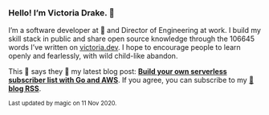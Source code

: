 ### Hello! I’m Victoria Drake. 👋

I’m a software developer at 💜 and Director of Engineering at work. I build my skill stack in public and share open source knowledge through the 106645 words I’ve written on [victoria.dev](https://victoria.dev). I hope to encourage people to learn openly and fearlessly, with wild child-like abandon.

This 🍝 says they 🙌 my latest blog post: **[Build your own serverless subscriber list with Go and AWS](https://victoria.dev/blog/build-your-own-serverless-subscriber-list-with-go-and-aws/)**. If you agree, you can subscribe to my [📡 **blog RSS**](https://victoria.dev/index.xml).

<sub>Last updated by magic on 11 Nov 2020.</sub>
